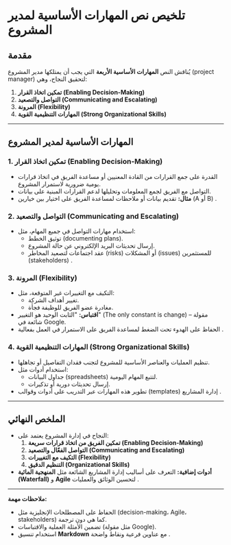 # تلخيص نص المهارات الأساسية لمدير المشروع  

## **مقدمة**  
يُناقش النص **المهارات الأساسية الأربعة** التي يجب أن يمتلكها مدير المشروع (project manager) لتحقيق النجاح، وهي:  
1. **تمكين اتخاذ القرار (Enabling Decision-Making)**  
2. **التواصل والتصعيد (Communicating and Escalating)**  
3. **المرونة (Flexibility)**  
4. **المهارات التنظيمية القوية (Strong Organizational Skills)**  

---

## **المهارات الأساسية لمدير المشروع**  

### **1. تمكين اتخاذ القرار (Enabling Decision-Making)**  
- القدرة على جمع القرارات من القادة المعنيين أو مساعدة الفريق في اتخاذ قرارات يومية ضرورية لاستمرار المشروع.  
- التواصل مع الفريق لجمع المعلومات وتحليلها لدعم القرارات المبنية على بيانات.  
- **مثال:** تقديم بيانات أو ملاحظات لمساعدة الفريق على اختيار بين خيارين (A أو B) .  

### **2. التواصل والتصعيد (Communicating and Escalating)**  
- استخدام مهارات التواصل في جميع المهام، مثل:  
  - توثيق الخطط (documenting plans).  
  - إرسال تحديثات البريد الإلكتروني عن حالة المشروع.  
  - عقد اجتماعات لتصعيد المخاطر (risks) أو المشكلات (issues) للمستثمرين (stakeholders) .  

### **3. المرونة (Flexibility)**  
- التكيف مع التغييرات غير المتوقعة، مثل:  
  - تغيير أهداف الشركة.  
  - مغادرة عضو الفريق للوظيفة فجأة.  
- **اقتباس:** "الثابت الوحيد هو التغيير" (The only constant is change) – مقولة شائعة في Google.  
- الحفاظ على الهدوء تحت الضغط لمساعدة الفريق على الاستمرار في العمل بفعالية .  

### **4. المهارات التنظيمية القوية (Strong Organizational Skills)**  
- تنظيم العمليات والعناصر الأساسية للمشروع لتجنب فقدان التفاصيل أو تجاهلها.  
- استخدام أدوات مثل:  
  - جداول البيانات (spreadsheets) لتتبع المهام اليومية.  
  - إرسال تحديثات دورية أو تذكيرات.  
- تطوير هذه المهارات عبر التدريب على أدوات وقوالب (templates) إدارة المشاريع .  

---

## **الملخص النهائي**  
- النجاح في إدارة المشروع يعتمد على:  
  1. **تمكين الفريق من اتخاذ قرارات سريعة (Enabling Decision-Making)**  
  2. **التواصل الفعّال والتصعيد (Communicating and Escalating)**  
  3. **التكيف مع التغييرات (Flexibility)**  
  4. **التنظيم الدقيق (Organizational Skills)**  
- **أدوات إضافية:** التعرف على أساليب إدارة المشاريع الشائعة مثل **المنهجية المائية (Waterfall)** و **Agile** لتحسين الوثائق والعمليات .  

---  
**ملاحظات مهمة:**  
- الحفاظ على المصطلحات الإنجليزية مثل (decision-making، Agile، stakeholders) كما هي دون ترجمة.  
- تضمين الأمثلة العملية والاقتباسات (مثل مقولة Google).  
- استخدام تنسيق **Markdown** مع عناوين فرعية ونقاط واضحة .